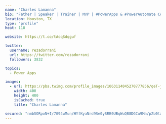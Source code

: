 ```yaml
---
name: "Charles Lamanna"
bio: "Father | Speaker | Trainer | MVP | #PowerApps & #PowerAutomate Community Super User | YouTuber Right-pointing triangle http://youtube.com/c/rezadorrani | Learn - Share - Clockwise rightwards and leftwards open circle arrows"
location: Houston, TX
type: "profile"
heat: 118

website: https://t.co/tAcqSdqguf

twitter:
  username: rezadorrani
  url: https://twitter.com/rezadorrani
  followers: 3832

topics:
  - Power Apps

images:
  - url: https://pbs.twimg.com/profile_images/1063114045270777856/qeT-jpWr_400x400.jpg
    width: 400
    height: 400
    isCached: true
    title: "Charles Lamanna"

secured: "nmbSORpoN+I/7G94wMun/HYfKyaNrd9Se0ySRB0UBqWuQB8DGCu9Ma/pZb0txKd8g2tBfDF8eBLhD+Z/03l2Q5DC28fv0R9SRCUtq2I8870+xS+eoQi+L1Q1J3qlP/a6elNrHGxUXvMK5i/k/WsCQfZh526Xd3e7mtf5elUKjQQUq38ypTYVRAc8O98XZzu8gkrJrTKm3IDz6wPJoFbFXlrJ6p/A4ucKvWA6n5u/Vd3auVyf3IR8gzEj1hyIHXFf1SLSR5+0kFfjggX5si1TfZUkKdPM4eKLRCi32z3pqY7vkzCwM8yJ0Aru8Xq7bQqg5gt9ksQcqAei8V8TlyeL8BvNjgfHCpAAtvC05T3RbtcgXY4B8F3+iAaxIj0kZ67FbxvRMJVPgj7Eqy8olFm/mG2hET1GdjBP6KhxChsLuTg=;vcGnkynKt7um7cyDmglBnQ=="
---
```


